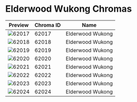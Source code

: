 # Elderwood Wukong Chromas



| Preview | Chroma ID | Name |
|---------|-----------|------|
| ![62017](https://raw.communitydragon.org/latest/plugins/rcp-be-lol-game-data/global/default/v1/champion-chroma-images/62/62017.png) | 62017 | Elderwood Wukong |
| ![62018](https://raw.communitydragon.org/latest/plugins/rcp-be-lol-game-data/global/default/v1/champion-chroma-images/62/62018.png) | 62018 | Elderwood Wukong |
| ![62019](https://raw.communitydragon.org/latest/plugins/rcp-be-lol-game-data/global/default/v1/champion-chroma-images/62/62019.png) | 62019 | Elderwood Wukong |
| ![62020](https://raw.communitydragon.org/latest/plugins/rcp-be-lol-game-data/global/default/v1/champion-chroma-images/62/62020.png) | 62020 | Elderwood Wukong |
| ![62021](https://raw.communitydragon.org/latest/plugins/rcp-be-lol-game-data/global/default/v1/champion-chroma-images/62/62021.png) | 62021 | Elderwood Wukong |
| ![62022](https://raw.communitydragon.org/latest/plugins/rcp-be-lol-game-data/global/default/v1/champion-chroma-images/62/62022.png) | 62022 | Elderwood Wukong |
| ![62023](https://raw.communitydragon.org/latest/plugins/rcp-be-lol-game-data/global/default/v1/champion-chroma-images/62/62023.png) | 62023 | Elderwood Wukong |
| ![62024](https://raw.communitydragon.org/latest/plugins/rcp-be-lol-game-data/global/default/v1/champion-chroma-images/62/62024.png) | 62024 | Elderwood Wukong |